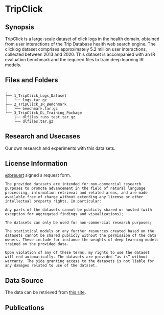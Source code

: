 # TripClick

## Synopsis

TripClick is a large-scale dataset of click logs in the health domain, obtained from user interactions of the Trip Database health web search engine. The clicklog dataset comprises approximately 5.2 million user interactions, collected between 2013 and 2020. This dataset is accompanied with an IR evaluation benchmark and the required files to train deep learning IR models.

## Files and Folders

```
.
├── 1_TripClick_Logs_Dataset
│   └── logs.tar.gz
├── 2_TripClick_IR_Benchmark
│   └── benchmark.tar.gz
└── 3_TripClick_DL_Training_Package
    ├── dlfiles_runs_test.tar.gz
    └── dlfiles.tar.gz
```


## Research and Usecases

Our own research and experiments with this data sets.

## License Information
[@breuert](https://github.com/breuert/) signed a request form. 

    The provided datasets are intended for non-commercial research purposes to promote advancement in the field of natural language processing, information retrieval and related areas, and are made available free of charge without extending any license or other intellectual property rights. In particular:

    Any parts of the datasets cannot be publicly shared or hosted (with exception for aggregated findings and visualizations);

    The datasets can only be used for non-commercial research purposes;

    The statistical models or any further resources created based on the datasets cannot be shared publicly without the permission of the data owners. These include for instance the weights of deep learning models trained on the provided data.

    Upon violation of any of these terms, my rights to use the dataset will end automatically. The datasets are provided “as is” without warranty. The side granting access to the datasets is not liable for any damages related to use of the dataset.

## Data Source

The data can be retrieved from [this site](https://tripdatabase.github.io/tripclick/).

## Publications


